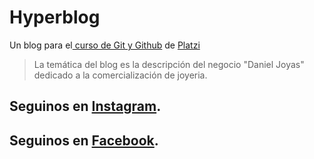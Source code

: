# Hyperblog 
Un blog para el[ curso de Git y Github](https://platzi.com/cursos/git-github/ " curso de Git y Github") de [Platzi](https://platzi.com/ "Platzi")
> La temática del blog es la descripción del negocio "Daniel Joyas" dedicado a la comercialización de joyeria.

## Seguinos en [Instagram](https://www.instagram.com/daniel.joyas/).
## Seguinos en [Facebook](https://www.facebook.com/joyasdani/).